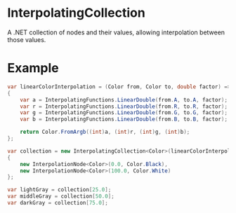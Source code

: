 # InterpolatingCollection
A .NET collection of nodes and their values, allowing interpolation between those values.

# Example
```csharp
var linearColorInterpolation = (Color from, Color to, double factor) =>
{
    var a = InterpolatingFunctions.LinearDouble(from.A, to.A, factor);
    var r = InterpolatingFunctions.LinearDouble(from.R, to.R, factor);
    var g = InterpolatingFunctions.LinearDouble(from.G, to.G, factor);
    var b = InterpolatingFunctions.LinearDouble(from.B, to.B, factor);

    return Color.FromArgb((int)a, (int)r, (int)g, (int)b);
};

var collection = new InterpolatingCollection<Color>(linearColorInterpolation)
{
    new InterpolationNode<Color>(0.0, Color.Black),
    new InterpolationNode<Color>(100.0, Color.White)
};

var lightGray = collection[25.0];
var middleGray = collection[50.0];
var darkGray = collection[75.0];
```

